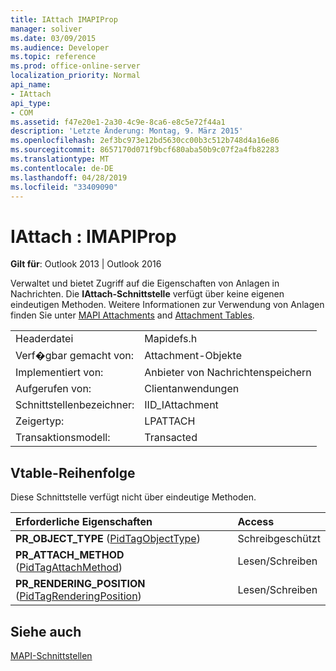 ```yaml
---
title: IAttach IMAPIProp
manager: soliver
ms.date: 03/09/2015
ms.audience: Developer
ms.topic: reference
ms.prod: office-online-server
localization_priority: Normal
api_name:
- IAttach
api_type:
- COM
ms.assetid: f47e20e1-2a30-4c9e-8ca6-e8c5e72f44a1
description: 'Letzte Änderung: Montag, 9. März 2015'
ms.openlocfilehash: 2ef3bc973e12bd5630cc00b3c512b748d4a16e86
ms.sourcegitcommit: 8657170d071f9bcf680aba50b9c07f2a4fb82283
ms.translationtype: MT
ms.contentlocale: de-DE
ms.lasthandoff: 04/28/2019
ms.locfileid: "33409090"
---
```

# <a name="iattach--imapiprop"></a>IAttach : IMAPIProp

  
  
**Gilt für**: Outlook 2013 | Outlook 2016 
  
Verwaltet und bietet Zugriff auf die Eigenschaften von Anlagen in Nachrichten. Die **IAttach-Schnittstelle** verfügt über keine eigenen eindeutigen Methoden. Weitere Informationen zur Verwendung von Anlagen finden Sie unter [MAPI Attachments](mapi-attachments.md) and [Attachment Tables](attachment-tables.md). 
  
|||
|:-----|:-----|
|Headerdatei  <br/> |Mapidefs.h  <br/> |
|Verf�gbar gemacht von:  <br/> |Attachment-Objekte  <br/> |
|Implementiert von:  <br/> |Anbieter von Nachrichtenspeichern  <br/> |
|Aufgerufen von:  <br/> |Clientanwendungen  <br/> |
|Schnittstellenbezeichner:  <br/> |IID_IAttachment  <br/> |
|Zeigertyp:  <br/> |LPATTACH  <br/> |
|Transaktionsmodell:  <br/> |Transacted  <br/> |
   
## <a name="vtable-order"></a>Vtable-Reihenfolge

Diese Schnittstelle verfügt nicht über eindeutige Methoden.
  
|**Erforderliche Eigenschaften**|**Access**|
|:-----|:-----|
|**PR_OBJECT_TYPE** ([PidTagObjectType](pidtagobjecttype-canonical-property.md))  <br/> |Schreibgeschützt  <br/> |
|**PR_ATTACH_METHOD** ([PidTagAttachMethod](pidtagattachmethod-canonical-property.md))  <br/> |Lesen/Schreiben  <br/> |
|**PR_RENDERING_POSITION** ([PidTagRenderingPosition](pidtagrenderingposition-canonical-property.md))  <br/> |Lesen/Schreiben  <br/> |
   
## <a name="see-also"></a>Siehe auch



[MAPI-Schnittstellen](mapi-interfaces.md)

